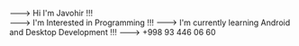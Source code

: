 ---> Hi I'm Javohir !!! <br>
---> I'm Interested in Programming !!!
---> I'm currently learning Android and Desktop Development !!!
---> +998 93 446 06 60

